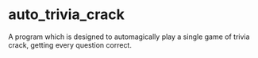 # auto_trivia_crack
A program which is designed to automagically play a single game of trivia crack, getting every question correct.
